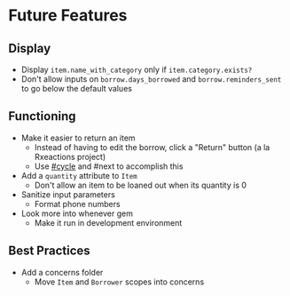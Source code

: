 # Future Features

## Display

- Display `item.name_with_category` only if `item.category.exists?`
- Don't allow inputs on `borrow.days_borrowed` and `borrow.reminders_sent` to go below the default values

## Functioning

- Make it easier to return an item
  - Instead of having to edit the borrow, click a "Return" button (a la Rxeactions project)
  - Use [#cycle](https://www.rubyguides.com/2017/10/7-powerful-ruby-methods/) and #next to accomplish this
- Add a `quantity` attribute to `Item`
  - Don't allow an item to be loaned out when its quantity is 0
- Sanitize input parameters
  - Format phone numbers
- Look more into whenever gem
  - Make it run in development environment
  
## Best Practices

- Add a concerns folder
  - Move `Item` and `Borrower` scopes into concerns
